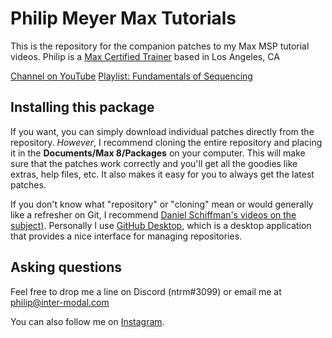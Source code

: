 # Philip Meyer Max Tutorials
This is the repository for the companion patches to my Max MSP tutorial videos. Philip is a [Max Certified Trainer](https://cycling74.com/certified-trainers) based in Los Angeles, CA

[Channel on YouTube](https://www.youtube.com/channel/UCvBA1sS2Y7BznhUNn8pWQ9A)
[Playlist: Fundamentals of Sequencing](https://www.youtube.com/watch?v=lC9RJW57Dnk&list=PLyrJzbPfiEyCtAEyxEStFum7BKPaL-c-4)

## Installing this package
If you want, you can simply download individual patches directly from the repository. *However*, I recommend cloning the entire repository and placing it in the **Documents/Max 8/Packages** on your computer. This will make sure that the patches work correctly and you'll get all the goodies like extras, help files, etc. It also makes it easy for you to always get the latest patches.

If you don't know what "repository" or "cloning" mean or would generally like a refresher on Git, I recommend [Daniel Schiffman's videos on the subject)](https://www.youtube.com/watch?v=BCQHnlnPusY). Personally I use [GitHub Desktop](https://desktop.github.com/), which is a desktop application that provides a nice interface for managing repositories. 

## Asking questions
Feel free to drop me a line on Discord (ntrm#3099) or email me at philip@inter-modal.com

You can also follow me on [Instagram](https://instagram.com/pm__meyer).
